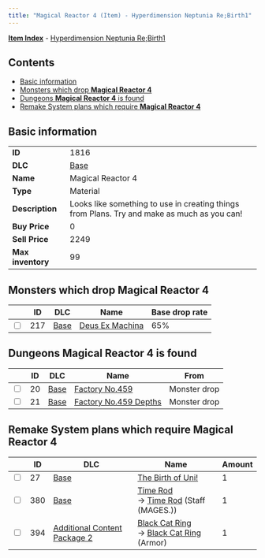 ```yaml
---
title: "Magical Reactor 4 (Item) - Hyperdimension Neptunia Re;Birth1"
---
```


[**Item Index**](/neptunia/rb1/item/index.html) - [Hyperdimension Neptunia Re;Birth1](/neptunia/rb1)

## Contents

- [Basic information](#basic-information)
- [Monsters which drop **Magical Reactor 4**](#monsters-which-drop-magical-reactor-4)
- [Dungeons **Magical Reactor 4** is found](#dungeons-magical-reactor-4-is-found)
- [Remake System plans which require **Magical Reactor 4**](#remake-system-plans-which-require-magical-reactor-4)

## Basic information

|   |   |
| -- | -- |
| **ID** | 1816 |
| **DLC** | [Base](/neptunia/rb1/dlc/1-base.html) |
| **Name** | Magical Reactor 4 |
| **Type** | Material |
| **Description** | Looks like something to use in creating things from Plans. Try and make as much as you can! |
| **Buy Price** | 0 |
| **Sell Price** | 2249 |
| **Max inventory** | 99 |

## Monsters which drop **Magical Reactor 4**

|    | ID | DLC | Name | Base drop rate |
| -- | -- | --- | ---- | -------------- |
| <input type="checkbox" id="rb1-monster-1-217" class="trackbox" /> | 217 | [Base](/neptunia/rb1/dlc/1-base.html) | [Deus Ex Machina](/neptunia/rb1/monster/1-217-deus-ex-machina.html) | 65% |

## Dungeons **Magical Reactor 4** is found

|    | ID | DLC | Name | From |
| -- | -- | --- | ---- | ---- |
| <input type="checkbox" id="rb1-dungeon-1-20" class="trackbox" /> | 20 | [Base](/neptunia/rb1/dlc/1-base.html) | [Factory No.459](/neptunia/rb1/dungeon/1-20-factory-no-459.html) | Monster drop |
| <input type="checkbox" id="rb1-dungeon-1-21" class="trackbox" /> | 21 | [Base](/neptunia/rb1/dlc/1-base.html) | [Factory No.459 Depths](/neptunia/rb1/dungeon/1-21-factory-no-459-depths.html) | Monster drop |

## Remake System plans which require **Magical Reactor 4**

|    | ID | DLC | Name | Amount |
| -- | -- | --- | ---- | ------ |
| <input type="checkbox" id="rb1-remake-1-27" class="trackbox" /> | 27 | [Base](/neptunia/rb1/dlc/1-base.html) | [The Birth of Uni!](/neptunia/rb1/remake/1-27-the-birth-of-uni.html) | 1 |
| <input type="checkbox" id="rb1-remake-1-380" class="trackbox" /> | 380 | [Base](/neptunia/rb1/dlc/1-base.html) | [Time Rod](/neptunia/rb1/remake/1-380-time-rod.html)<br />→ [Time Rod](/neptunia/rb1/item/1-2387-time-rod.html) (Staff (MAGES.)) | 1 |
| <input type="checkbox" id="rb1-remake-11-394" class="trackbox" /> | 394 | [Additional Content Package 2](/neptunia/rb1/dlc/11-pack2.html) | [Black Cat Ring](/neptunia/rb1/remake/11-394-black-cat-ring.html)<br />→ [Black Cat Ring](/neptunia/rb1/item/11-2563-black-cat-ring.html) (Armor) | 1 |